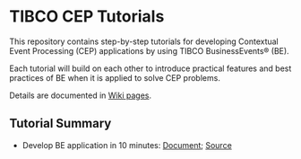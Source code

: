 # TIBCO CEP Tutorials

This repository contains step-by-step tutorials for developing Contextual Event Processing (CEP) applications by using TIBCO BusinessEvents® (BE).

Each tutorial will build on each other to introduce practical features and best practices of BE when it is applied to solve CEP problems.

Details are documented in [Wiki pages](https://github.com/learn-tibco-cep/tutorials/wiki).

## Tutorial Summary

* Develop BE application in 10 minutes: [Document](https://github.com/learn-tibco-cep/tutorials/wiki/Get-Started); [Source](https://github.com/learn-tibco-cep/Demo)
